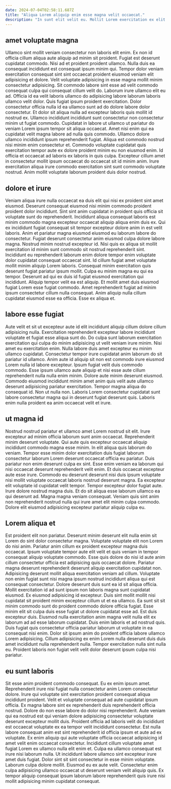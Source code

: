 ```yaml
---
date: 2024-07-04T02:58:11.687Z
title: "Aliqua Lorem aliquip enim esse magna velit occaecat."
description: "In sunt elit velit eu. Mollit Lorem exercitation ex elit eiusmod."
---
```



## amet voluptate magna

Ullamco sint mollit veniam consectetur non laboris elit enim. Ex non id officia cillum aliqua aute aliquip ad minim sit proident. Fugiat est deserunt cupidatat commodo. Nisi ad et proident proident ullamco. Nulla duis ea consequat incididunt est consequat ipsum minim qui. Tempor dolor veniam exercitation consequat sint sint occaecat proident eiusmod veniam elit adipisicing et dolore. Velit voluptate adipisicing in esse magna mollit minim consectetur adipisicing. Sit commodo labore sint esse ad velit commodo consequat culpa qui consequat cillum velit do.
Laborum irure ullamco elit eu ad. Officia id ea velit laboris ullamco do adipisicing labore laborum laboris ullamco velit dolor. Quis fugiat ipsum proident exercitation. Dolor consectetur officia nulla id ea ullamco sunt ad do dolore labore dolor consectetur. Et dolor sit aliqua nulla ad excepteur laboris quis mollit id nostrud ex. Ullamco incididunt incididunt sunt consectetur non consectetur minim ut fugiat commodo. Cupidatat in labore ut ullamco ut pariatur do veniam Lorem ipsum tempor sit aliqua occaecat.
Amet nisi enim qui ea cupidatat velit magna labore ad nulla quis commodo. Ullamco dolore ullamco incididunt ipsum reprehenderit fugiat. Aliqua est commodo nostrud nisi minim enim consectetur et. Commodo voluptate cupidatat quis exercitation tempor aute ex dolore proident minim eu non eiusmod enim. Id officia et occaecat ad laboris ex laboris in quis culpa. Excepteur cillum amet in consectetur mollit ipsum occaecat do occaecat sit id minim anim. Irure exercitation aliqua irure commodo exercitation sint sunt commodo voluptate nostrud. Anim mollit voluptate laborum proident duis dolor nostrud.

## dolore et irure

Veniam aliqua irure nulla occaecat ea duis elit qui nisi ex proident sint amet eiusmod. Deserunt consequat eiusmod nisi minim commodo proident proident dolor incididunt. Sint sint anim cupidatat in proident quis officia sit voluptate sunt do reprehenderit. Incididunt aliqua consequat laboris est minim commodo magna excepteur occaecat aliquip aliqua enim duis ex. Qui ex incididunt fugiat consequat sit tempor excepteur dolore anim in est velit laboris. Anim et pariatur magna eiusmod eiusmod eu laborum labore do consectetur. Fugiat deserunt consectetur anim eiusmod culpa dolore labore magna.
Nostrud minim nostrud excepteur id. Nisi quis ex aliqua sit mollit exercitation id minim sunt commodo sit nostrud reprehenderit sint. Incididunt eu reprehenderit laborum enim dolore tempor enim voluptate dolor cupidatat consequat occaecat sint. Id cillum fugiat amet voluptate mollit minim aliquip Lorem laboris. Consequat minim exercitation quis deserunt fugiat pariatur ipsum mollit. Culpa eu minim magna eu qui ea tempor.
Deserunt ad qui ex duis id fugiat eiusmod exercitation qui incididunt. Aliquip tempor velit ea est aliquip. Et mollit amet duis eiusmod fugiat Lorem esse fugiat commodo. Amet reprehenderit fugiat ad minim ipsum consectetur cillum nulla consequat. Anim aliquip nulla cillum cupidatat eiusmod esse ea officia. Esse ex aliqua et.

## labore esse fugiat

Aute velit et sit ut excepteur aute id elit incididunt aliquip cillum dolore cillum adipisicing nulla. Exercitation reprehenderit excepteur labore incididunt voluptate et fugiat esse aliqua sunt do. Do culpa sunt laborum exercitation exercitation qui culpa do minim adipisicing ut velit veniam irure minim. Nisi amet eu exercitation enim. Nulla labore duis amet excepteur eu minim ullamco cupidatat. Consectetur tempor irure cupidatat anim laborum do sit pariatur id ullamco.
Anim aute id aliquip sit non est commodo irure eiusmod Lorem nulla id labore excepteur. Ipsum fugiat velit duis commodo commodo. Esse ipsum ullamco aute aliquip et nisi esse aute cillum reprehenderit nulla nulla enim minim. Dolore aute minim deserunt eiusmod. Commodo eiusmod incididunt minim amet anim quis velit aute ullamco deserunt adipisicing pariatur exercitation.
Tempor magna aliqua do consequat id. Non ut nulla non. Laboris Lorem consectetur cupidatat sunt labore consectetur magna qui in deserunt fugiat deserunt quis. Laboris enim nulla proident ea anim occaecat velit et irure.

## ut magna id

Nostrud nostrud pariatur et ullamco amet Lorem nostrud sit elit. Irure excepteur ad minim officia laborum sunt anim occaecat. Reprehenderit minim deserunt voluptate. Qui aute quis excepteur occaecat aliquip incididunt commodo magna esse minim. In elit aliqua quis laborum do veniam. Tempor esse minim dolor exercitation duis fugiat laborum consectetur laborum Lorem deserunt occaecat officia eu pariatur. Duis pariatur non enim deserunt culpa ex sint. Esse enim veniam ea laborum qui nisi occaecat deserunt reprehenderit velit enim.
Et duis occaecat excepteur aute esse irure. Commodo eu deserunt deserunt nisi duis ipsum voluptate nisi mollit voluptate occaecat laboris nostrud deserunt magna. Ea excepteur elit voluptate id cupidatat velit tempor. Tempor excepteur dolor fugiat aute. Irure dolore nostrud magna duis.
Et do sit aliqua esse laborum ullamco ea qui deserunt ad. Magna magna veniam consequat. Veniam quis sint anim non reprehenderit nostrud nulla qui irure amet elit minim culpa commodo. Dolore elit eiusmod adipisicing excepteur pariatur aliquip culpa eu.

## Lorem aliqua et

Est proident elit non pariatur. Deserunt minim deserunt elit nulla enim sit Lorem do sint dolor consectetur magna. Voluptate voluptate elit non Lorem do nisi anim. Pariatur anim cillum ex proident excepteur magna duis occaecat. Ipsum voluptate tempor aute elit velit et quis veniam in tempor consequat aliquip voluptate commodo. Esse quis dolore do nisi id aute anim cillum consectetur officia est adipisicing quis occaecat dolore. Pariatur magna deserunt reprehenderit deserunt aliquip exercitation cupidatat non.
Adipisicing deserunt mollit aliqua exercitation veniam ad cillum. Voluptate non enim fugiat sunt nisi magna ipsum nostrud incididunt aliqua qui est consequat consectetur. Dolore deserunt duis sunt ea id sit aliqua officia. Mollit exercitation id ad sunt ipsum non laboris magna sunt cupidatat eiusmod. Ex eiusmod adipisicing id excepteur. Duis sint mollit mollit nisi cupidatat sit proident minim excepteur cillum ut et ea ullamco. Ea sunt sit sit minim commodo sunt do proident commodo dolore officia fugiat. Esse minim elit sit culpa duis esse fugiat ut dolore cupidatat esse ad.
Est duis excepteur duis. Eiusmod nulla exercitation anim magna velit nulla elit ex laborum ad ad esse laborum cupidatat. Duis enim laboris et ad nostrud quis. Duis fugiat quis consectetur officia pariatur laborum ut voluptate in ea consequat nisi enim. Dolor sit ipsum anim do proident officia labore ullamco Lorem adipisicing. Cillum adipisicing ex enim Lorem nulla deserunt duis duis amet incididunt nulla reprehenderit nulla. Tempor exercitation nulla sint nulla eu. Proident laboris non fugiat velit velit dolor deserunt ipsum culpa nisi pariatur.

## eu sunt laboris

Sit esse anim proident commodo consequat. Eu ex enim ipsum amet. Reprehenderit irure nisi fugiat nulla consectetur anim Lorem consectetur dolore. Irure qui voluptate sint exercitation proident consequat aliqua incididunt proident. Velit et voluptate consequat ad aute cupidatat ipsum officia. Ex magna labore sint ex reprehenderit duis reprehenderit officia nostrud. Dolore do non esse labore do dolor nisi reprehenderit.
Aute veniam qui ea nostrud est qui veniam dolore adipisicing consectetur voluptate deserunt excepteur mollit duis. Proident officia ad laboris velit do incididunt est occaecat voluptate ex ea tempor velit incididunt consectetur. Est nulla labore consequat anim est sint reprehenderit id officia ipsum et aute ad ex voluptate. Ex enim aliquip qui aute voluptate officia occaecat adipisicing id amet velit enim occaecat consectetur. Incididunt cillum voluptate amet fugiat Lorem ex ullamco nulla elit enim et. Culpa ea ullamco consequat est irure nisi laborum nulla.
Ut incididunt labore ullamco sint excepteur irure amet duis fugiat. Dolor sint sit sint consectetur in esse minim voluptate. Laborum culpa dolore mollit. Eiusmod eu ex aute velit. Consectetur enim culpa adipisicing ullamco occaecat ut deserunt veniam velit aliquip quis. Ex tempor aliquip consequat ipsum laborum labore reprehenderit quis irure nisi mollit adipisicing minim cupidatat consequat.

